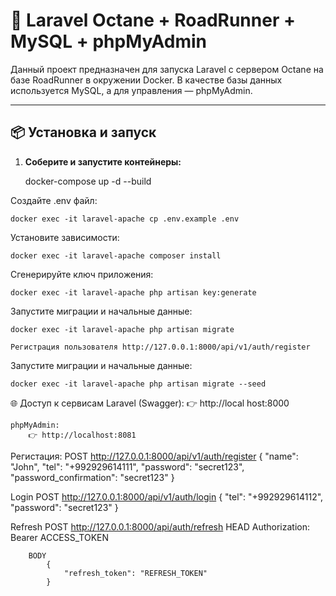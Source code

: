 # 🚀 Laravel Octane + RoadRunner + MySQL + phpMyAdmin

Данный проект предназначен для запуска Laravel с сервером Octane на базе RoadRunner в окружении Docker. В качестве базы данных используется MySQL, а для управления — phpMyAdmin.

---

## 📦 Установка и запуск

1. **Соберите и запустите контейнеры:**

   docker-compose up -d --build 

Создайте .env файл:

    docker exec -it laravel-apache cp .env.example .env
    
Установите зависимости:

    docker exec -it laravel-apache composer install

Сгенерируйте ключ приложения:

    docker exec -it laravel-apache php artisan key:generate

Запустите миграции и начальные данные:

    docker exec -it laravel-apache php artisan migrate

    Регистрация пользователя http://127.0.0.1:8000/api/v1/auth/register

Запустите миграции и начальные данные:

    docker exec -it laravel-apache php artisan migrate --seed


🌐 Доступ к сервисам
    Laravel (Swagger):
        👉 http://local host:8000

    phpMyAdmin:
        👉 http://localhost:8081

Регистация:
    POST http://127.0.0.1:8000/api/v1/auth/register
        {
            "name": "John",
            "tel": "+992929614111",
            "password": "secret123",
            "password_confirmation": "secret123"
        }

Login
    POST http://127.0.0.1:8000/api/v1/auth/login
      {
        "tel": "+992929614112",
        "password": "secret123"
      }

Refresh
    POST http://127.0.0.1:8000/api/auth/refresh
        HEAD
            Authorization: Bearer ACCESS_TOKEN

        BODY
            {
                "refresh_token": "REFRESH_TOKEN"
            }